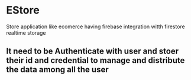 # EStore
Store application like ecomerce having firebase integration witth firestore realtime storage


## It need to be Authenticate with user and stoer their id and credential to manage and distribute the data among all the user
